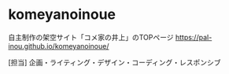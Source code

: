# komeyanoinoue

自主制作の架空サイト「コメ家の井上」のTOPページ
https://pal-inou.github.io/komeyanoinoue/

[担当]
企画・ライティング・デザイン・コーディング・レスポンシブ
